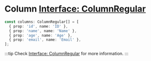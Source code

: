 # Column [<Badge type="tip">Interface: ColumnRegular</Badge>](../types/Interface.ColumnRegular)

<!--@include: ../parts/column.md-->

```typescript
const columns: ColumnRegular[] = [
  { prop: 'id', name: 'ID' },
  { prop: 'name', name: 'Name' },
  { prop: 'age', name: 'Age' },
  { prop: 'email', name: 'Email' },
];
```

:::tip
Check [Interface: ColumnRegular](../types/Interface.ColumnRegular) for more information.
:::

<!--@include: ./columnProperties.md-->
<!--@include: ./columnTemplate.md-->
<!--@include: ./columnPin.md-->
<!--@include: ./grouping.md-->
<!--@include: ./readonly.md-->
<!--@include: ./types.md-->

